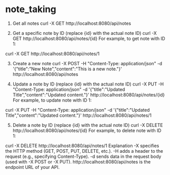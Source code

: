 # note_taking
1. Get all notes
curl -X GET http://localhost:8080/api/notes

2. Get a specific note by ID (replace {id} with the actual note ID)
curl -X GET http://localhost:8080/api/notes/{id}
For example, to get note with ID 1:

curl -X GET http://localhost:8080/api/notes/1

3. Create a new note
curl -X POST -H "Content-Type: application/json" -d '{"title":"New Note","content":"This is a new note."}' http://localhost:8080/api/notes

4. Update a note by ID (replace {id} with the actual note ID)
curl -X PUT -H "Content-Type: application/json" -d '{"title":"Updated Title","content":"Updated content."}' http://localhost:8080/api/notes/{id}
For example, to update note with ID 1:

curl -X PUT -H "Content-Type: application/json" -d '{"title":"Updated Title","content":"Updated content."}' http://localhost:8080/api/notes/1

5. Delete a note by ID (replace {id} with the actual note ID)
curl -X DELETE http://localhost:8080/api/notes/{id}
For example, to delete note with ID 1:

curl -X DELETE http://localhost:8080/api/notes/1
Explanation
-X specifies the HTTP method (GET, POST, PUT, DELETE, etc.).
-H adds a header to the request (e.g., specifying Content-Type).
-d sends data in the request body (used with -X POST or -X PUT).
http://localhost:8080/api/notes is the endpoint URL of your API.